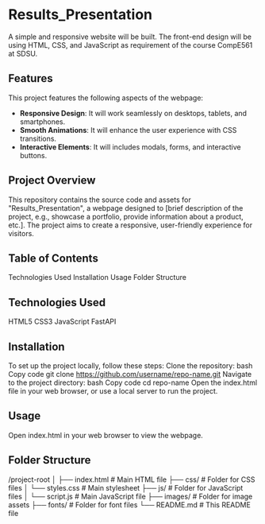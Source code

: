 # Results_Presentation

A simple and responsive website will be built. The front-end design will be using HTML, CSS, and JavaScript as requirement of the course CompE561 at SDSU.

## Features
This project features the following aspects of the webpage:

- **Responsive Design**: It will work seamlessly on desktops, tablets, and smartphones.
- **Smooth Animations**: It will enhance the user experience with CSS transitions.
- **Interactive Elements**: It will includes modals, forms, and interactive buttons.

## Project Overview
This repository contains the source code and assets for "Results_Presentation", a webpage designed to [brief description of the project, e.g., showcase a portfolio, provide information about a product, etc.]. The project aims to create a responsive, user-friendly experience for visitors.

## Table of Contents
Technologies Used
Installation
Usage
Folder Structure

## Technologies Used
HTML5
CSS3
JavaScript
FastAPI

## Installation
To set up the project locally, follow these steps:
Clone the repository:
bash
Copy code
git clone https://github.com/username/repo-name.git
Navigate to the project directory:
bash
Copy code
cd repo-name
Open the index.html file in your web browser, or use a local server to run the project.

## Usage
Open index.html in your web browser to view the webpage.

## Folder Structure

/project-root
│
├── index.html           # Main HTML file
├── css/                 # Folder for CSS files
│   └── styles.css       # Main stylesheet
├── js/                  # Folder for JavaScript files
│   └── script.js        # Main JavaScript file
├── images/              # Folder for image assets
├── fonts/               # Folder for font files
└── README.md            # This README file
